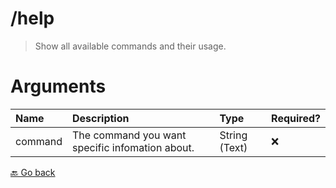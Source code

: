 # /help
> Show all available commands and their usage. 

# Arguments
| Name | Description | Type | Required? | 
| :-- | :-- | :-- | :-- | 
| command | The command you want specific infomation about. | String (Text) | ❌ 



 [🔙 Go back](../README.md)